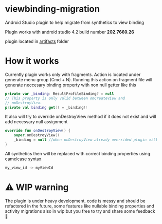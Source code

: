 # viewbinding-migration

Android Studio plugin to help migrate from synthetics to view binding


Plugin works with android studio 4.2 build number **202.7660.26**

plugin located in [artifacts](https://github.com/arthur-ghazaryan/viewbinding-migration/tree/master/artifacts) folder

# How it works

Currently plugin works only with fragments. Action is located under generate menu group (Cmd + N). Running this action on fragment file will generate neccesary binding property with non null getter like this

```kotlin
private var _binding: ResultProfileBinding? = null
// This property is only valid between onCreateView and
// onDestroyView.
private val binding get() = _binding!! 
```
It also will try to override onDestroyView method if it does not exist and will add necessary null assignment

```kotlin
override fun onDestroyView() {
    super.onDestroyView()
    _binding = null //when onDestroyView already overrided plugin will add only this line
}
```

All synthetics then will be replaced with correct binding properties using camelcase syntax

```kotlin
my_view_id -> myViewId
``` 

# ⚠️ WIP warning

The plugin is under heavy development, code is messy and should be refactored in the future, some features like nullable binding properties and activity migrations also in wip but you free to try and share some feedback 🙂
